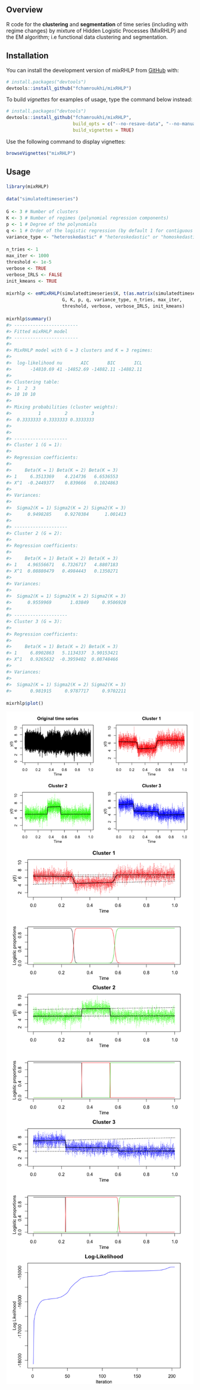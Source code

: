 
<!-- README.md is generated from README.Rmd. Please edit that file -->

## Overview

<!-- badges: start -->

<!-- badges: end -->

R code for the **clustering** and **segmentation** of time series
(including with regime changes) by mixture of Hidden Logistic Processes
(MixRHLP) and the EM algorithm; i.e functional data clustering and
segmentation.

## Installation

You can install the development version of mixRHLP from
[GitHub](https://github.com/) with:

``` r
# install.packages("devtools")
devtools::install_github("fchamroukhi/mixRHLP")
```

To build *vignettes* for examples of usage, type the command below
instead:

``` r
# install.packages("devtools")
devtools::install_github("fchamroukhi/mixRHLP", 
                         build_opts = c("--no-resave-data", "--no-manual"), 
                         build_vignettes = TRUE)
```

Use the following command to display vignettes:

``` r
browseVignettes("mixRHLP")
```

## Usage

``` r
library(mixRHLP)

data("simulatedtimeseries")

G <- 3 # Number of clusters
K <- 3 # Number of regimes (polynomial regression components)
p <- 1 # Degree of the polynomials
q <- 1 # Order of the logistic regression (by default 1 for contiguous segmentation)
variance_type <- "heteroskedastic" # "heteroskedastic" or "homoskedastic" model

n_tries <- 1
max_iter <- 1000
threshold <- 1e-5
verbose <- TRUE
verbose_IRLS <- FALSE
init_kmeans <- TRUE

mixrhlp <- emMixRHLP(simulatedtimeseries$X, t(as.matrix(simulatedtimeseries[,2:ncol(simulatedtimeseries)])), 
                     G, K, p, q, variance_type, n_tries, max_iter, 
                     threshold, verbose, verbose_IRLS, init_kmeans)

mixrhlp$summary()
#> ------------------------
#> Fitted mixRHLP model
#> ------------------------
#> 
#> MixRHLP model with G = 3 clusters and K = 3 regimes:
#> 
#>  log-likelihood nu       AIC       BIC       ICL
#>       -14810.69 41 -14852.69 -14882.11 -14882.11
#> 
#> Clustering table:
#>  1  2  3 
#> 10 10 10 
#> 
#> Mixing probabilities (cluster weights):
#>          1         2         3
#>  0.3333333 0.3333333 0.3333333
#> 
#> 
#> --------------------
#> Cluster 1 (G = 1):
#> 
#> Regression coefficients:
#> 
#>     Beta(K = 1) Beta(K = 2) Beta(K = 3)
#> 1     6.3513369    4.214736   6.6536553
#> X^1  -0.2449377    0.839666   0.1024863
#> 
#> Variances:
#> 
#>  Sigma2(K = 1) Sigma2(K = 2) Sigma2(K = 3)
#>      0.9498285     0.9270384      1.001413
#> 
#> --------------------
#> Cluster 2 (G = 2):
#> 
#> Regression coefficients:
#> 
#>     Beta(K = 1) Beta(K = 2) Beta(K = 3)
#> 1    4.96556671   6.7326717   4.8807183
#> X^1  0.08880479   0.4984443   0.1350271
#> 
#> Variances:
#> 
#>  Sigma2(K = 1) Sigma2(K = 2) Sigma2(K = 3)
#>      0.9559969       1.03849     0.9506928
#> 
#> --------------------
#> Cluster 3 (G = 3):
#> 
#> Regression coefficients:
#> 
#>     Beta(K = 1) Beta(K = 2) Beta(K = 3)
#> 1     6.8902863   5.1134337  3.90153421
#> X^1   0.9265632  -0.3959402  0.08748466
#> 
#> Variances:
#> 
#>  Sigma2(K = 1) Sigma2(K = 2) Sigma2(K = 3)
#>       0.981915     0.9787717     0.9702211

mixrhlp$plot()
```

<img src="man/figures/README-unnamed-chunk-5-1.png" style="display: block; margin: auto;" /><img src="man/figures/README-unnamed-chunk-5-2.png" style="display: block; margin: auto;" /><img src="man/figures/README-unnamed-chunk-5-3.png" style="display: block; margin: auto;" /><img src="man/figures/README-unnamed-chunk-5-4.png" style="display: block; margin: auto;" /><img src="man/figures/README-unnamed-chunk-5-5.png" style="display: block; margin: auto;" />
